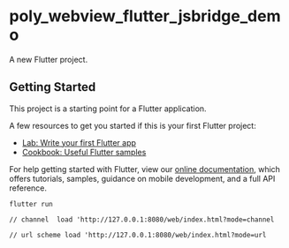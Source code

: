 # poly_webview_flutter_jsbridge_demo

A new Flutter project.

## Getting Started

This project is a starting point for a Flutter application.

A few resources to get you started if this is your first Flutter project:

- [Lab: Write your first Flutter app](https://flutter.dev/docs/get-started/codelab)
- [Cookbook: Useful Flutter samples](https://flutter.dev/docs/cookbook)

For help getting started with Flutter, view our
[online documentation](https://flutter.dev/docs), which offers tutorials,
samples, guidance on mobile development, and a full API reference.


```
flutter run 

// channel  load 'http://127.0.0.1:8080/web/index.html?mode=channel

// url scheme load 'http://127.0.0.1:8080/web/index.html?mode=url


```